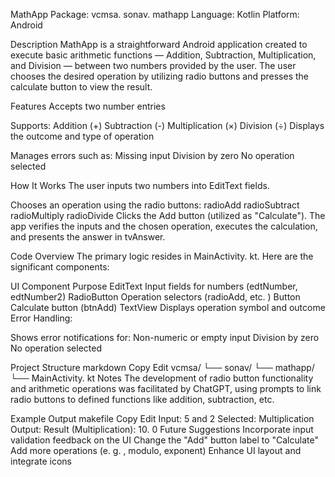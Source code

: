 MathApp
Package: vcmsa. sonav. mathapp
Language: Kotlin
Platform: Android

Description
MathApp is a straightforward Android application created to execute basic arithmetic functions — Addition, Subtraction, Multiplication, and Division — between two numbers provided by the user. The user chooses the desired operation by utilizing radio buttons and presses the calculate button to view the result.

Features
Accepts two number entries

Supports:
Addition (+)
Subtraction (-)
Multiplication (×)
Division (÷)
Displays the outcome and type of operation

Manages errors such as:
Missing input
Division by zero
No operation selected

How It Works
The user inputs two numbers into EditText fields.

Chooses an operation using the radio buttons:
radioAdd
radioSubtract
radioMultiply
radioDivide
Clicks the Add button (utilized as "Calculate").
The app verifies the inputs and the chosen operation, executes the calculation, and presents the answer in tvAnswer.

Code Overview
The primary logic resides in MainActivity. kt.
Here are the significant components:

UI Component Purpose
EditText Input fields for numbers (edtNumber, edtNumber2)
RadioButton Operation selectors (radioAdd, etc. )
Button Calculate button (btnAdd)
TextView Displays operation symbol and outcome
Error Handling:

Shows error notifications for:
Non-numeric or empty input
Division by zero
No operation selected

Project Structure
markdown
Copy
Edit
vcmsa/
└── sonav/
└── mathapp/
└── MainActivity. kt
Notes
The development of radio button functionality and arithmetic operations was facilitated by ChatGPT, using prompts to link radio buttons to defined functions like addition, subtraction, etc.

Example Output
makefile
Copy
Edit
Input: 5 and 2
Selected: Multiplication
Output: Result (Multiplication): 10. 0
Future Suggestions
Incorporate input validation feedback on the UI
Change the "Add" button label to "Calculate"
Add more operations (e. g. , modulo, exponent)
Enhance UI layout and integrate icons

